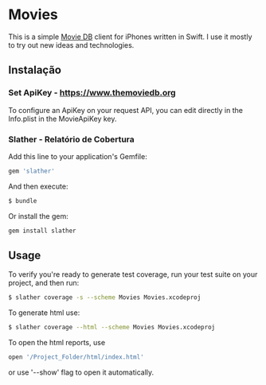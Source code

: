 # Movies
This is a simple [Movie DB](https://www.themoviedb.org) client for iPhones written in Swift.
I use it mostly to try out new ideas and technologies.


## Instalação

### Set ApiKey - https://www.themoviedb.org

To configure an ApiKey on your request API, you can edit directly in the Info.plist in the MovieApiKey key.

### Slather - Relatório de Cobertura

Add this line to your application's Gemfile:

```ruby
gem 'slather'
```

And then execute:

```sh
$ bundle
```

Or install the gem:

```sh
gem install slather
```

## Usage

To verify you're ready to generate test coverage, run your test suite on your project, and then run:

```sh
$ slather coverage -s --scheme Movies Movies.xcodeproj
```

To generate html use:

```sh
$ slather coverage --html --scheme Movies Movies.xcodeproj
```

To open the html reports, use


```sh
open '/Project_Folder/html/index.html'
```


or use '--show' flag to open it automatically.
